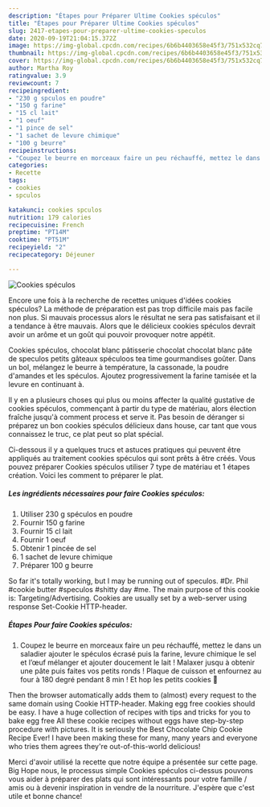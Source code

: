 ```yaml
---
description: "Étapes pour Préparer Ultime Cookies spéculos"
title: "Étapes pour Préparer Ultime Cookies spéculos"
slug: 2417-etapes-pour-preparer-ultime-cookies-speculos
date: 2020-09-19T21:04:15.372Z
image: https://img-global.cpcdn.com/recipes/6b6b4403658e45f3/751x532cq70/cookies-speculos-photo-principale-de-la-recette.jpg
thumbnail: https://img-global.cpcdn.com/recipes/6b6b4403658e45f3/751x532cq70/cookies-speculos-photo-principale-de-la-recette.jpg
cover: https://img-global.cpcdn.com/recipes/6b6b4403658e45f3/751x532cq70/cookies-speculos-photo-principale-de-la-recette.jpg
author: Martha Roy
ratingvalue: 3.9
reviewcount: 7
recipeingredient:
- "230 g spculos en poudre"
- "150 g farine"
- "15 cl lait"
- "1 oeuf"
- "1 pince de sel"
- "1 sachet de levure chimique"
- "100 g beurre"
recipeinstructions:
- "Coupez le beurre en morceaux faire un peu réchauffé, mettez le dans un saladier ajouter le spéculos écrasé puis la farine, levure chimique le sel et l’œuf mélanger et ajouter doucement le lait ! Malaxer jusqu à obtenir une pâte puis faites vos petits ronds ! Plaque de cuisson et enfournez au four à 180 degré pendant 8 min ! Et hop les petits cookies 🍪"
categories:
- Recette
tags:
- cookies
- spculos

katakunci: cookies spculos 
nutrition: 179 calories
recipecuisine: French
preptime: "PT14M"
cooktime: "PT51M"
recipeyield: "2"
recipecategory: Déjeuner

---
```



![Cookies spéculos](https://img-global.cpcdn.com/recipes/6b6b4403658e45f3/751x532cq70/cookies-speculos-photo-principale-de-la-recette.jpg)

Encore une fois à la recherche de recettes uniques d'idées cookies spéculos? La méthode de préparation est pas trop difficile mais pas facile non plus. Si mauvais processus alors le résultat ne sera pas satisfaisant et il a tendance à être mauvais. Alors que le délicieux cookies spéculos devrait avoir un arôme et un goût qui pouvoir provoquer notre appétit.

Cookies spéculos, chocolat blanc pâtisserie chocolat chocolat blanc pâte de speculos petits gâteaux spéculoos tea time gourmandises goûter. Dans un bol, mélangez le beurre à température, la cassonade, la poudre d&#39;amandes et les spéculos. Ajoutez progressivement la farine tamisée et la levure en continuant à.

Il y en a plusieurs choses qui plus ou moins affecter la qualité gustative de cookies spéculos, commençant à partir du type de matériau, alors élection fraîche jusqu'à comment process et serve it. Pas besoin de déranger si préparez un bon cookies spéculos délicieux dans house, car tant que vous connaissez le truc, ce plat peut so plat spécial.


Ci-dessous il y a quelques trucs et astuces pratiques qui peuvent être appliqués au traitement cookies spéculos qui sont prêts à être créés. Vous pouvez préparer Cookies spéculos utiliser 7 type de matériau et 1 étapes création. Voici les comment to préparer le plat.

<!--inarticleads1-->

##### Les ingrédients nécessaires pour faire Cookies spéculos:

1. Utiliser 230 g spéculos en poudre
1. Fournir 150 g farine
1. Fournir 15 cl lait
1. Fournir 1 oeuf
1. Obtenir 1 pincée de sel
1.  1 sachet de levure chimique
1. Préparer 100 g beurre


So far it&#39;s totally working, but I may be running out of speculos. #Dr. Phil #cookie butter #speculos #shitty day #me. The main purpose of this cookie is: Targeting/Advertising. Cookies are usually set by a web-server using response Set-Cookie HTTP-header. 

<!--inarticleads2-->

##### Étapes Pour faire Cookies spéculos:

1. Coupez le beurre en morceaux faire un peu réchauffé, mettez le dans un saladier ajouter le spéculos écrasé puis la farine, levure chimique le sel et l’œuf mélanger et ajouter doucement le lait ! Malaxer jusqu à obtenir une pâte puis faites vos petits ronds ! Plaque de cuisson et enfournez au four à 180 degré pendant 8 min ! Et hop les petits cookies 🍪


Then the browser automatically adds them to (almost) every request to the same domain using Cookie HTTP-header. Making egg free cookies should be easy. I have a huge collection of recipes with tips and tricks for you to bake egg free All these cookie recipes without eggs have step-by-step procedure with pictures. It is seriously the Best Chocolate Chip Cookie Recipe Ever! I have been making these for many, many years and everyone who tries them agrees they&#39;re out-of-this-world delicious! 


Merci d'avoir utilisé la recette que notre équipe a présentée sur cette page. Big Hope nous, le processus simple Cookies spéculos ci-dessus pouvons vous aider à préparer des plats qui sont intéressants pour votre famille / amis ou à devenir inspiration in vendre de la nourriture. J'espère que c'est utile et bonne chance!
